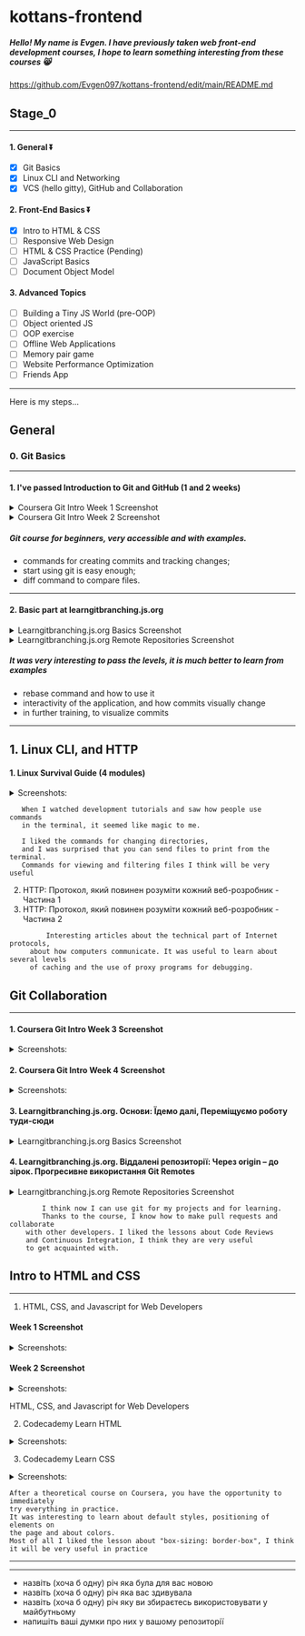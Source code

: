 

# kottans-frontend
##### Hello! My name is Evgen. I have previously taken web front-end development courses, I hope to learn something interesting from these courses 😸

https://github.com/Evgen097/kottans-frontend/edit/main/README.md


## Stage_0
-------------------

#### 1. General ⏬
   - [x] Git Basics
   - [x] Linux CLI and Networking
   - [x] VCS (hello gitty), GitHub and Collaboration
#### 2. Front-End Basics ⏬
   - [x] Intro to HTML & CSS
   - [ ] Responsive Web Design
   - [ ] HTML & CSS Practice (Pending)
   - [ ] JavaScript Basics
   - [ ] Document Object Model
#### 3. Advanced Topics
   - [ ] Building a Tiny JS World (pre-OOP)
   - [ ] Object oriented JS
   - [ ] OOP exercise
   - [ ] Offline Web Applications
   - [ ] Memory pair game
   - [ ] Website Performance Optimization
   - [ ] Friends App

-------------------

Here is my steps...

## General
### 0. Git Basics
-------------------
#### 1. I've passed Introduction to Git and GitHub (1 and 2 weeks)

  <details> 
  <summary> Coursera Git Intro Week 1 Screenshot</summary>
   <image src="https://i.ibb.co/FwmbGMw/cousrera-git-week1.png" alt="Coursera Git Intro Week 1">
  </details>
  
  <details> 
  <summary> Coursera Git Intro Week 2 Screenshot</summary>
     <image src="https://i.ibb.co/CQKVMTj/cousrera-git-week2.png" alt="Coursera Git Intro Week 2">
  </details>
  
 ##### Git course for beginners, very accessible and with examples.
   - commands for creating commits and tracking changes;
   - start using git is easy enough;
   - diff command to compare files.
     
-------------------     
#### 2. Basic part at learngitbranching.js.org
  <details> <summary> Learngitbranching.js.org Basics Screenshot</summary>
   <image src="https://i.ibb.co/W2knSzM/learngit-1.png" alt="Learngitbranching.js 1">
  </details>
     
  <details> <summary> Learngitbranching.js.org Remote Repositories Screenshot</summary>
   <image src="https://i.ibb.co/cyBQ57f/learngit-2.png" alt="Learngitbranching.js 1">
  </details>
     
  ##### It was very interesting to pass the levels, it is much better to learn from examples
   - rebase command and how to use it
   - interactivity of the application, and how commits visually change
   - in further training, to visualize commits
  
-------------------
 ## 1. Linux CLI, and HTTP

#### 1. Linux Survival Guide (4 modules)
  <details> <summary>Screenshots:</summary>
  <image src="https://i.ibb.co/QY3JhqT/linux-1-module.png" alt="Linux Survival Guide 1">
  <image src="https://i.ibb.co/FmnS3bz/linux-2-module.png" alt="Linux Survival Guide 2">
  <image src="https://i.ibb.co/4FGb2rH/linux-3-module.png" alt="Linux Survival Guide 3">
  <image src="https://i.ibb.co/FqnL7qs/linux-4-module.png" alt="Linux Survival Guide 4">
  </details>

```
   When I watched development tutorials and saw how people use commands
   in the terminal, it seemed like magic to me.

   I liked the commands for changing directories,
   and I was surprised that you can send files to print from the terminal.
   Commands for viewing and filtering files I think will be very useful
```

2. HTTP: Протокол, який повинен розуміти кожний веб-розробник - Частина 1
3. HTTP: Протокол, який повинен розуміти кожний веб-розробник - Частина 2
```     
         Interesting articles about the technical part of Internet protocols,
     about how computers communicate. It was useful to learn about several levels
     of caching and the use of proxy programs for debugging.
```
     
## Git Collaboration
-------------------
#### 1. Coursera Git Intro Week 3 Screenshot
  <details> <summary>Screenshots:</summary>
  <image src="https://i.ibb.co/5rFppnz/git-3-week.png" alt="Coursera Git Intro Week 3">
  </details>
     
#### 2. Coursera Git Intro Week 4 Screenshot
  <details> <summary>Screenshots:</summary>
  <image src="https://i.ibb.co/Jknd70L/git-4-week.png" alt="Coursera Git Intro Week 4">
  </details>
     
     
#### 3. Learngitbranching.js.org. Основи: Їдемо далі, Переміщуємо роботу туди-сюди
  <details> <summary> Learngitbranching.js.org Basics Screenshot</summary>
   <image src="https://i.ibb.co/W2knSzM/learngit-1.png" alt="Learngitbranching.js 1">
  </details>
         
#### 4. Learngitbranching.js.org. Віддалені репозиторії: Через origin – до зірок. Прогресивне використання Git Remotes
  <details> <summary> Learngitbranching.js.org Remote Repositories Screenshot</summary>
   <image src="https://i.ibb.co/cyBQ57f/learngit-2.png" alt="Learngitbranching.js 1">
  </details>
   
     
 ```
         I think now I can use git for my projects and for learning. 
         Thanks to the course, I know how to make pull requests and collaborate 
     with other developers. I liked the lessons about Code Reviews
     and Continuous Integration, I think they are very useful
     to get acquainted with.
```

     
## Intro to HTML and CSS
-------------------

1. HTML, CSS, and Javascript for Web Developers
     
#### Week 1 Screenshot
  <details> <summary>Screenshots:</summary>
  <image src="https://i.ibb.co/QjFZQXY/task-html-css-intro-week-1.png" alt="HTML, CSS, and Javascript Week 1">
  </details>
     
#### Week 2 Screenshot
  <details> <summary>Screenshots:</summary>
  <image src="https://i.ibb.co/TcdNd1G/task-html-css-intro-week-2.png" alt="HTML, CSS, and Javascript Week 2">
  </details>    
     
HTML, CSS, and Javascript for Web Developers


2. Codecademy Learn HTML
<details> <summary>Screenshots:</summary>
<image src="https://github.com/Evgen097/kottans-frontend/blob/main/task_html_css_intro/Codecademy%20Learn%20HTML.png?raw=true" alt="Learn HTML">
</details>

3. Codecademy Learn CSS
<details> <summary>Screenshots:</summary>
<image src="https://github.com/Evgen097/kottans-frontend/blob/main/task_html_css_intro/Codecademy%20Learn%20CSS.png?raw=true" alt="Learn CSS">
</details>

```
After a theoretical course on Coursera, you have the opportunity to immediately
try everything in practice.
It was interesting to learn about default styles, positioning of elements on 
the page and about colors. 
Most of all I liked the lesson about "box-sizing: border-box", I think it will be very useful in practice
```

-------------------
-------------------
- назвіть (хоча б одну) річ яка була для вас новою
- назвіть (хоча б одну) річ яка вас здивувала
- назвіть (хоча б одну) річ яку ви збираєтесь використовувати у майбутньому
- напишіть ваші думки про них у вашому репозиторії 
